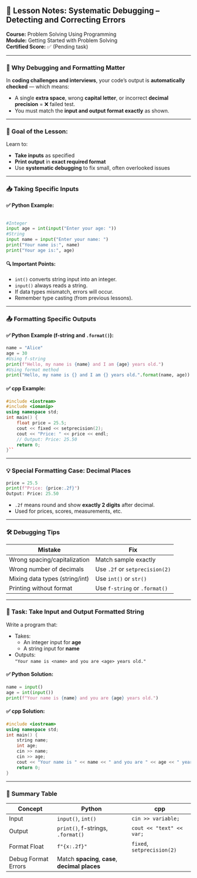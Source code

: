 ## 🧠 Lesson Notes: Systematic Debugging – Detecting and Correcting Errors

**Course:** Problem Solving Using Programming  
**Module:** Getting Started with Problem Solving  
**Certified Score:** ✅ (Pending task)

---

### 🚨 Why Debugging and Formatting Matter

In **coding challenges and interviews**, your code’s output is **automatically checked** — which means:

- A single **extra space**, wrong **capital letter**, or incorrect **decimal precision** = ❌ failed test.
- You must match the **input and output format exactly** as shown.

---

### 🎯 Goal of the Lesson:

Learn to:

- **Take inputs** as specified
- **Print output** in **exact required format**
- Use **systematic debugging** to fix small, often overlooked issues

---

### 📥 Taking Specific Inputs

#### ✅ Python Example:

```python

#Integer 
input age = int(input("Enter your age: "))  
#String 
input name = input("Enter your name: ")  
print("Your name is:", name) 
print("Your age is:", age)

```

#### 🔍 Important Points:

- `int()` converts string input into an integer.
- `input()` always reads a string.
- If data types mismatch, errors will occur.
- Remember type casting (from previous lessons).

---

### 📤 Formatting Specific Outputs

#### ✅ Python Example (f-string and `.format()`):

```python
name = "Alice" 
age = 30  
#Using f-string 
print(f"Hello, my name is {name} and I am {age} years old.")  
#Using format method 
print("Hello, my name is {} and I am {} years old.".format(name, age))
```

#### ✅ cpp Example:

```cpp
#include <iostream> 
#include <iomanip> 
using namespace std;  
int main() {     
	float price = 25.5;     
	cout << fixed << setprecision(2);     
	cout << "Price: " << price << endl;  
	// Output: Price: 25.50     
	return 0; 
}``
```

---

### 💡 Special Formatting Case: Decimal Places

```python
price = 25.5 
print(f"Price: {price:.2f}")  
Output: Price: 25.50
```

- `.2f` means round and show **exactly 2 digits** after decimal.
- Used for prices, scores, measurements, etc.

---

### 🛠️ Debugging Tips

|Mistake|Fix|
|---|---|
|Wrong spacing/capitalization|Match sample exactly|
|Wrong number of decimals|Use `.2f` or `setprecision(2)`|
|Mixing data types (string/int)|Use `int()` or `str()`|
|Printing without format|Use `f-string` or `.format()`|

---

### 🧪 Task: Take Input and Output Formatted String

Write a program that:

- Takes:
    - An integer input for **age**
    - A string input for **name**
- Outputs:  
    `"Your name is <name> and you are <age> years old."`

#### ✅ Python Solution:

```python
name = input()
age = int(input()) 
print(f"Your name is {name} and you are {age} years old.")
```

#### ✅ cpp Solution:

```cpp
#include <iostream> 
using namespace std;  
int main() {     
	string name;     
	int age;      
	cin >> name;     
	cin >> age;      
	cout << "Your name is " << name << " and you are " << age << " years old." << endl;     
	return 0; 
}
```

---

### 📌 Summary Table

| Concept             | Python                                          | cpp                        |
| ------------------- | ----------------------------------------------- | -------------------------- |
| Input               | `input()`, `int()`                              | `cin >> variable;`         |
| Output              | `print()`, f-strings, `.format()`               | `cout << "text" << var;`   |
| Format Float        | `f"{x:.2f}"`                                    | `fixed`, `setprecision(2)` |
| Debug Format Errors | Match **spacing**, **case**, **decimal places** |                            |
